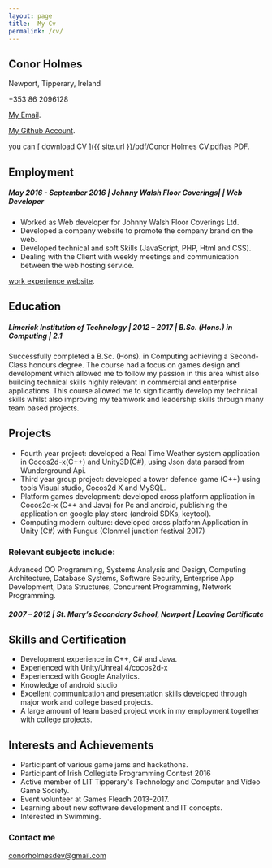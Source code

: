 ```yaml
---
layout: page
title:  My Cv
permalink: /cv/
---
```

## Conor Holmes
Newport,
Tipperary, Ireland

+353 86 2096128

[My Email](conorholmesdev@gmail.com).

[My Github Account](https://github.com/conorH22).

you can [ download CV ]({{ site.url }}/pdf/Conor Holmes CV.pdf)as PDF.

## Employment

##### May 2016 - September 2016 | Johnny Walsh Floor Coverings| | Web Developer 

- Worked as Web developer for Johnny Walsh Floor Coverings Ltd.
- Developed a company website to promote the company brand on the web.
- Developed technical and soft Skills (JavaScript, PHP, Html and CSS).
- Dealing with the Client with weekly meetings and communication between the web
hosting service.

[ work experience website](http://johnnywalshfloorcoverings.ie/).

## Education
##### Limerick Institution of Technology | 2012 – 2017 | B.Sc. (Hons.) in Computing | 2.1 

Successfully completed a B.Sc. (Hons). in Computing achieving a Second-Class honours degree.
The course had a focus on games design and development which allowed me to follow my
passion in this area whist also building technical skills highly relevant in commercial and
enterprise applications. This course allowed me to significantly develop my technical skills
whilst also improving my teamwork and leadership skills through many team based projects.

## Projects

- Fourth year project: developed a Real Time Weather system application in Cocos2d-x(C++)
and Unity3D(C#), using Json data parsed from Wunderground Api.
- Third year group project: developed a tower defence game (C++) using tools Visual
studio, Cocos2d X and MySQL.
- Platform games development: developed cross platform application in Cocos2d-x (C++ and
Java) for Pc and android, publishing the application on google play store (android SDKs,
keytool).
- Computing modern culture: developed cross platform Application in Unity (C#) with Fungus
(Clonmel junction festival 2017)
### Relevant subjects include:

Advanced OO Programming, Systems Analysis and Design, Computing Architecture, Database
Systems, Software Security, Enterprise App Development, Data Structures, Concurrent
Programming, Network Programming.

##### 2007 – 2012 | St. Mary’s Secondary School, Newport | Leaving Certificate

## Skills and Certification

- Development experience in C++, C# and Java.
- Experienced with Unity/Unreal 4/cocos2d-x
- Experienced with Google Analytics.
- Knowledge of android studio
- Excellent communication and presentation skills developed through major work and
college based projects.
- A large amount of team based project work in my employment together with college
projects.

## Interests and Achievements

- Participant of various game jams and hackathons.
- Participant of Irish Collegiate Programming Contest 2016
- Active member of LIT Tipperary's Technology and Computer and Video Game Society.
- Event volunteer at Games Fleadh 2013-2017.
- Learning about new software development and IT concepts.
- Interested in Swimming.


### Contact me

[conorholmesdev@gmail.com](mailto:conorholmesdev@gmail.com)

